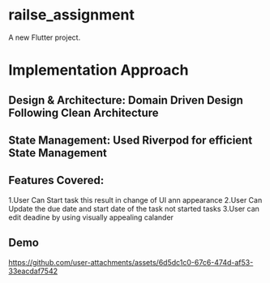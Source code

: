 # railse_assignment

A new Flutter project.

# Implementation Approach
## Design & Architecture: Domain Driven Design Following Clean Architecture
## State Management: Used Riverpod for efficient State Management 
## Features Covered: 
1.User Can Start task this result in change of UI ann appearance
2.User Can Update the due date and start date of the task not started tasks
3.User can edit deadine by using visually appealing calander


## Demo

https://github.com/user-attachments/assets/6d5dc1c0-67c6-474d-af53-33eacdaf7542
